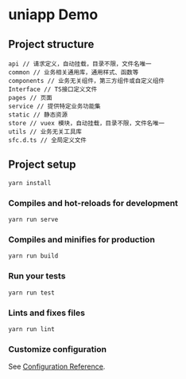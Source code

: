 # uniapp Demo

## Project structure

```
api // 请求定义，自动挂载，目录不限，文件名唯一
common // 业务相关通用库，通用样式、函数等
components // 业务无关组件，第三方组件或自定义组件
Interface // TS接口定义文件
pages // 页面
service // 提供特定业务功能集
static // 静态资源
store // vuex 模块，自动挂载，目录不限，文件名唯一
utils // 业务无关工具库
sfc.d.ts // 全局定义文件

```

## Project setup

```
yarn install
```

### Compiles and hot-reloads for development

```
yarn run serve
```

### Compiles and minifies for production

```
yarn run build
```

### Run your tests

```
yarn run test
```

### Lints and fixes files

```
yarn run lint
```

### Customize configuration

See [Configuration Reference](https://cli.vuejs.org/config/).
